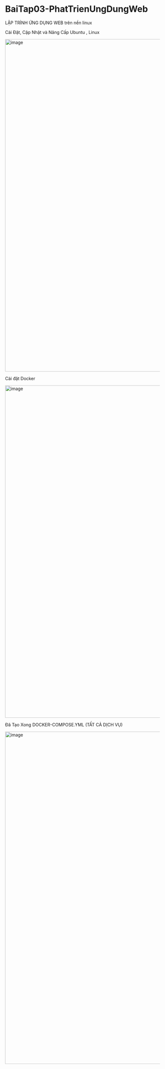 # BaiTap03-PhatTrienUngDungWeb
LẬP TRÌNH ỨNG DỤNG WEB trên nền linux

Cài Đặt, Cập Nhật và Nâng Cấp Ubuntu , Linux

<img width="1920" height="1080" alt="image" src="https://github.com/user-attachments/assets/177776a5-be56-4240-bf23-33249ebadd73" />

Cài đặt Docker 

<img width="1920" height="1080" alt="image" src="https://github.com/user-attachments/assets/4cea7247-8ab4-4831-b94c-4a7dbac076b5" />

Đã Tạo Xong DOCKER-COMPOSE.YML (TẤT CẢ DỊCH VỤ)

<img width="1920" height="1080" alt="image" src="https://github.com/user-attachments/assets/ec4afdae-7f3e-4764-b515-f5b1128473c0" />
